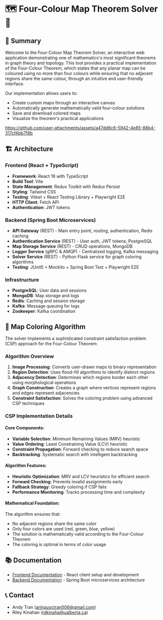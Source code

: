 # 🗺️ Four-Colour Map Theorem Solver 🎨

## 🌟 Summary

Welcome to the Four-Colour Map Theorem Solver, an interactive web application demonstrating one of mathematics's most significant theorems in graph theory and topology. This tool provides a practical implementation of the Four-Colour Theorem, which states that any planar map can be coloured using no more than four colours while ensuring that no adjacent regions share the same colour, through an intuitive and user-friendly interface.

Our implementation allows users to:

- Create custom maps through an interactive canvas
- Automatically generate mathematically valid four-colour solutions
- Save and download colored maps
- Visualize the theorem's practical applications

https://github.com/user-attachments/assets/a47dd6c6-5942-4e85-88b4-317cf4bb7f8b

## 🏗️ Architecture

### Frontend (React + TypeScript)

- **Framework**: React 19 with TypeScript
- **Build Tool**: Vite
- **State Management**: Redux Toolkit with Redux Persist
- **Styling**: Tailwind CSS
- **Testing**: Vitest + React Testing Library + Playwright E2E
- **HTTP Client**: Fetch API
- **Authentication**: JWT tokens

### Backend (Spring Boot Microservices)

- **API Gateway** (REST) - Main entry point, routing, authentication, Redis caching
- **Authentication Service** (REST) - User auth, JWT tokens, PostgreSQL
- **Map Storage Service** (REST) - CRUD operations, MongoDB
- **Logger Service** (gRPC & AMQP) - Centralized logging, Kafka messaging
- **Solver Service** (REST) - Python Flask service for graph coloring algorithms
- **Testing**: JUnit5 + Mockito + Spring Boot Test + Playwright E2E

### Infrastructure

- **PostgreSQL**: User data and sessions
- **MongoDB**: Map storage and logs
- **Redis**: Caching and session storage
- **Kafka**: Message queuing for logs
- **Zookeeper**: Kafka coordination

## 🧮 Map Coloring Algorithm

The solver implements a sophisticated constraint satisfaction problem (CSP) approach for the Four-Colour Theorem:

### Algorithm Overview

1. **Image Processing**: Converts user-drawn maps to binary representation
2. **Region Detection**: Uses flood-fill algorithms to identify distinct regions
3. **Adjacency Detection**: Determines which regions border each other using morphological operations
4. **Graph Construction**: Creates a graph where vertices represent regions and edges represent adjacencies
5. **Constraint Satisfaction**: Solves the coloring problem using advanced CSP techniques

### CSP Implementation Details

#### Core Components:

- **Variable Selection**: Minimum Remaining Values (MRV) heuristic
- **Value Ordering**: Least Constraining Value (LCV) heuristic
- **Constraint Propagation**: Forward checking to reduce search space
- **Backtracking**: Systematic search with intelligent backtracking

#### Algorithm Features:

- **Heuristic Optimization**: MRV and LCV heuristics for efficient search
- **Forward Checking**: Prevents invalid assignments early
- **Fallback Strategy**: Greedy coloring if CSP fails
- **Performance Monitoring**: Tracks processing time and complexity

#### Mathematical Foundation:

The algorithm ensures that:

- No adjacent regions share the same color
- Only four colors are used (red, green, blue, yellow)
- The solution is mathematically valid according to the Four-Colour Theorem
- The coloring is optimal in terms of color usage

## 📚 Documentation

- [Frontend Documentation](client/README.md) - React client setup and development
- [Backend Documentation](server/README.md) - Spring Boot microservices architecture

## 📞 Contact

- Andy Tran ([anhquoctran006@gmail.com](mailto:anhquoctran006@gmail.com))
- Riley Kinahan ([rdkinaha@ualberta.ca](mailto:rdkinaha@ualberta.ca))

```

```
